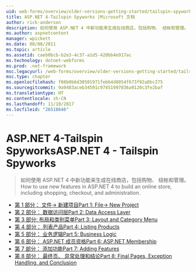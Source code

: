 ```yaml
---
uid: web-forms/overview/older-versions-getting-started/tailspin-spyworks/index
title: ASP.NET 4-Tailspin Spyworks |Microsoft 文档
author: rick-anderson
description: 如何使用 ASP.NET 4 中新功能来生成在线商店，包括购物、 结帐和管理。
ms.author: aspnetcontent
manager: wpickett
ms.date: 08/08/2011
ms.topic: article
ms.assetid: caeb0bcb-b2e3-4c37-a1d5-420bb4e917ac
ms.technology: dotnet-webforms
ms.prod: .net-framework
msc.legacyurl: /web-forms/overview/older-versions-getting-started/tailspin-spyworks
msc.type: chapter
ms.openlocfilehash: f08b0b6d30501971febb4d8054f673f92a8bc275
ms.sourcegitcommit: 9a9483aceb34591c97451997036a9120c3fe2baf
ms.translationtype: HT
ms.contentlocale: zh-CN
ms.lasthandoff: 11/10/2017
ms.locfileid: "26518646"
---
```

<a name="aspnet-4---tailspin-spyworks"></a><span data-ttu-id="f43cd-103">ASP.NET 4-Tailspin Spyworks</span><span class="sxs-lookup"><span data-stu-id="f43cd-103">ASP.NET 4 - Tailspin Spyworks</span></span>
====================
> <span data-ttu-id="f43cd-104">如何使用 ASP.NET 4 中新功能来生成在线商店，包括购物、 结帐和管理。</span><span class="sxs-lookup"><span data-stu-id="f43cd-104">How to use new features in ASP.NET 4 to build an online store, including shopping, checkout, and administration.</span></span>


- [<span data-ttu-id="f43cd-105">第 1 部分： 文件-> 新建项目</span><span class="sxs-lookup"><span data-stu-id="f43cd-105">Part 1: File-> New Project</span></span>](tailspin-spyworks-part-1.md)
- [<span data-ttu-id="f43cd-106">第 2 部分： 数据访问层</span><span class="sxs-lookup"><span data-stu-id="f43cd-106">Part 2: Data Access Layer</span></span>](tailspin-spyworks-part-2.md)
- [<span data-ttu-id="f43cd-107">第 3 部分: 布局和类别菜单</span><span class="sxs-lookup"><span data-stu-id="f43cd-107">Part 3: Layout and Category Menu</span></span>](tailspin-spyworks-part-3.md)
- [<span data-ttu-id="f43cd-108">第 4 部分： 列表产品</span><span class="sxs-lookup"><span data-stu-id="f43cd-108">Part 4: Listing Products</span></span>](tailspin-spyworks-part-4.md)
- [<span data-ttu-id="f43cd-109">第 5 部分： 业务逻辑</span><span class="sxs-lookup"><span data-stu-id="f43cd-109">Part 5: Business Logic</span></span>](tailspin-spyworks-part-5.md)
- [<span data-ttu-id="f43cd-110">第 6 部分： ASP.NET 成员资格</span><span class="sxs-lookup"><span data-stu-id="f43cd-110">Part 6: ASP.NET Membership</span></span>](tailspin-spyworks-part-6.md)
- [<span data-ttu-id="f43cd-111">第 7 部分： 添加功能</span><span class="sxs-lookup"><span data-stu-id="f43cd-111">Part 7: Adding Features</span></span>](tailspin-spyworks-part-7.md)
- [<span data-ttu-id="f43cd-112">第 8 部分： 最终页、 异常处理和结论</span><span class="sxs-lookup"><span data-stu-id="f43cd-112">Part 8: Final Pages, Exception Handling, and Conclusion</span></span>](tailspin-spyworks-part-8.md)
